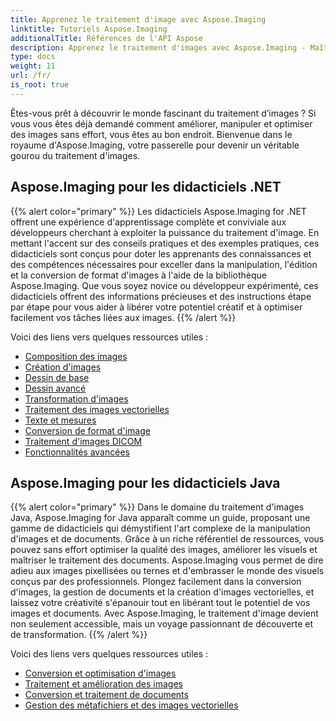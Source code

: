 ```yaml
---
title: Apprenez le traitement d'image avec Aspose.Imaging
linktitle: Tutoriels Aspose.Imaging
additionalTitle: Références de l'API Aspose
description: Apprenez le traitement d'images avec Aspose.Imaging - Maîtrisez l'art de la manipulation et de l'amélioration d'images avec Aspose.Imaging. Plongez dès aujourd’hui dans le monde du traitement d’image avancé.
type: docs
weight: 11
url: /fr/
is_root: true
---
```


Êtes-vous prêt à découvrir le monde fascinant du traitement d’images ? Si vous vous êtes déjà demandé comment améliorer, manipuler et optimiser des images sans effort, vous êtes au bon endroit. Bienvenue dans le royaume d'Aspose.Imaging, votre passerelle pour devenir un véritable gourou du traitement d'images.

## Aspose.Imaging pour les didacticiels .NET
{{% alert color="primary" %}}
Les didacticiels Aspose.Imaging for .NET offrent une expérience d'apprentissage complète et conviviale aux développeurs cherchant à exploiter la puissance du traitement d'image. En mettant l'accent sur des conseils pratiques et des exemples pratiques, ces didacticiels sont conçus pour doter les apprenants des connaissances et des compétences nécessaires pour exceller dans la manipulation, l'édition et la conversion de format d'images à l'aide de la bibliothèque Aspose.Imaging. Que vous soyez novice ou développeur expérimenté, ces didacticiels offrent des informations précieuses et des instructions étape par étape pour vous aider à libérer votre potentiel créatif et à optimiser facilement vos tâches liées aux images.
{{% /alert %}}

Voici des liens vers quelques ressources utiles :
 
- [Composition des images](./net/image-composition/)
- [Création d'images](./net/image-creation/)
- [Dessin de base](./net/basic-drawing/)
- [Dessin avancé](./net/advanced-drawing/)
- [Transformation d'images](./net/image-transformation/)
- [Traitement des images vectorielles](./net/vector-image-processing/)
- [Texte et mesures](./net/text-and-measurements/)
- [Conversion de format d'image](./net/image-format-conversion/)
- [Traitement d'images DICOM](./net/dicom-image-processing/)
- [Fonctionnalités avancées](./net/advanced-features/)


## Aspose.Imaging pour les didacticiels Java
{{% alert color="primary" %}}
Dans le domaine du traitement d'images Java, Aspose.Imaging for Java apparaît comme un guide, proposant une gamme de didacticiels qui démystifient l'art complexe de la manipulation d'images et de documents. Grâce à un riche référentiel de ressources, vous pouvez sans effort optimiser la qualité des images, améliorer les visuels et maîtriser le traitement des documents. Aspose.Imaging vous permet de dire adieu aux images pixellisées ou ternes et d'embrasser le monde des visuels conçus par des professionnels. Plongez facilement dans la conversion d'images, la gestion de documents et la création d'images vectorielles, et laissez votre créativité s'épanouir tout en libérant tout le potentiel de vos images et documents. Avec Aspose.Imaging, le traitement d'image devient non seulement accessible, mais un voyage passionnant de découverte et de transformation.
{{% /alert %}}

Voici des liens vers quelques ressources utiles :
 
- [Conversion et optimisation d'images](./java/image-conversion-and-optimization/)
- [Traitement et amélioration des images](./java/image-processing-and-enhancement/)
- [Conversion et traitement de documents](./java/document-conversion-and-processing/)
- [Gestion des métafichiers et des images vectorielles](./java/metafile-and-vector-image-handling/)

